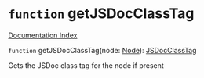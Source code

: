 # `function` getJSDocClassTag

[Documentation Index](../README.md)

`function` getJSDocClassTag(node: [Node](../interface.Node/README.md)): [JSDocClassTag](../interface.JSDocClassTag/README.md)

Gets the JSDoc class tag for the node if present

